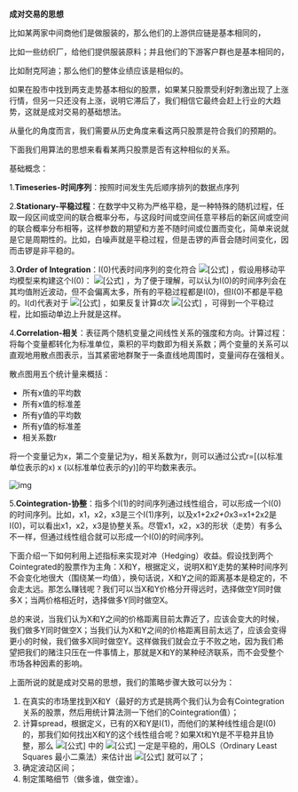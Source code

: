 **成对交易的思想**

比如某两家中间商他们是做服装的，那么他们的上游供应链是基本相同的，

比如一些纺织厂，给他们提供服装原料；并且他们的下游客户群也是基本相同的，

比如耐克阿迪；那么他们的整体业绩应该是相似的。

如果在股市中找到两支走势基本相似的股票，如果某只股票受利好刺激出现了上涨行情，但另一只还没有上涨，说明它滞后了，我们相信它最终会赶上行业的大趋势，这就是成对交易的基础想法。

从量化的角度而言，我们需要从历史角度来看这两只股票是符合我们的预期的。

下面我们用算法的思想来看看某两只股票是否有这种相似的关系。

基础概念：

1.**Timeseries-时间序列**：按照时间发生先后顺序排列的数据点序列

2.**Stationary-平稳过程**：在数学中又称为严格平稳，是一种特殊的随机过程，任取一段区间或空间的联合概率分布，与这段时间或空间任意平移后的新区间或空间的联合概率分布相等，这样参数的期望和方差不随时间或位置而变化，简单来说就是它是周期性的。比如，白噪声就是平稳过程，但是击锣的声音会随时间变化，因而击锣是非平稳的。

3.**Order of Integration**：I(0)代表时间序列的变化符合 ![[公式]](https://www.zhihu.com/equation?tex=%5Csum_%7Bi%3D0%7D%5E%7B%5Cinfty%7D%7B%5Cleft%7C++a_%7Bi%7D%5Cright%7C%5E2%7D%3C%5Cinfty) ，假设用移动平均模型来构建这个I(0)： ![[公式]](https://www.zhihu.com/equation?tex=x_%7Bt%7D%3D%5Cmu%2B%5Csum_%7Bi%3D0%7D%5E%7B%5Cinfty%7D%7Ba_%7Bi%7D%5Cvarepsilon_%7Bt-i%7D%7D) ，为了便于理解，可以认为I(0)的时间序列会在其均值附近波动，但不会偏离太多，所有的平稳过程都是I(0)，但I(0)不都是平稳的。I(d)代表对于 ![[公式]](https://www.zhihu.com/equation?tex=x_%7Bt%7D) ，如果反复计算d次 ![[公式]](https://www.zhihu.com/equation?tex=%5CDelta+x%28x_%7Bt%7D-x_%7Bt-1%7D%29) ，可得到一个平稳过程，比如振动单边上升就是这样。

4.**Correlation-相关**：表征两个随机变量之间线性关系的强度和方向。计算过程：将每个变量都转化为标准单位，乘积的平均数即为相关系数；两个变量的关系可以直观地用散点图表示，当其紧密地群聚于一条直线地周围时，变量间存在强相关。

散点图用五个统计量来概括：

- 所有x值的平均数
- 所有x值的标准差
- 所有y值的平均数
- 所有y值的标准差
- 相关系数r

将一个变量记为x，第二个变量记为y，相关系数为r，则可以通过公式r=[(以标准单位表示的x) x (以标准单位表示的y)]的平均数来表示。

![img](https://pic4.zhimg.com/80/v2-6cb2560fcf6cf2d8e46619fbe43590df_hd.jpg)

5.**Cointegration-协整**：指多个I(1)的时间序列通过线性组合，可以形成一个I(0)的时间序列。比如，x1，x2，x3是三个I(1)序列，以及x1+2*x2+0*x3=x1+2x2是I(0)，可以看出x1，x2，x3是协整关系。尽管x1，x2，x3的形状（走势）有多么不一样，但通过线性组合就可以形成一个I(0)的时间序列。

下面介绍一下如何利用上述指标来实现对冲（Hedging）收益。假设找到两个Cointegrated的股票作为主角：X和Y，根据定义，说明X和Y走势的某种时间序列不会变化地很大（围绕某一均值），换句话说，X和Y之间的距离基本是稳定的，不会走太远。那怎么赚钱呢？我们可以当X和Y价格分开得远时，选择做空Y同时做多X；当两价格相近时，选择做多Y同时做空X。

总的来说，当我们认为X和Y之间的价格距离目前太靠近了，应该会变大的时候，我们做多Y同时做空X；当我们认为X和Y之间的价格距离目前太远了，应该会变得更小的时候，我们做多X同时做空Y。这样做我们就会立于不败之地，因为我们希望把我们的赌注只压在一件事情上，那就是X和Y的某种经济联系，而不会受整个市场各种因素的影响。

上面所说的就是成对交易的思想，我们的策略步骤大致可以分为：

1. 在真实的市场里找到X和Y（最好的方式是挑两个我们认为会有Cointegration关系的股票，然后用统计算法测一下他们的Cointegration值）；
2. 计算spread，根据定义，已有的X和Y是I(1)，而他们的某种线性组合是I(0)的，那我们如何找出X和Y的这个线性组合呢？如果Xt和Yt是不平稳并且协整，那么 ![[公式]](https://www.zhihu.com/equation?tex=y_%7Bt%7D+-+%5Cbeta+x_%7Bt%7D%3D%5Cmu_%7Bt%7D) 中的 ![[公式]](https://www.zhihu.com/equation?tex=%5Cmu_%7Bt%7D) 一定是平稳的，用OLS（Ordinary Least Squares 最小二乘法）来估计出 ![[公式]](https://www.zhihu.com/equation?tex=%5Cbeta) 就可以了；
3. 确定波动区间；
4. 制定策略细节（做多谁，做空谁）。